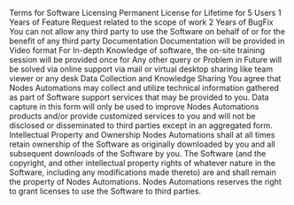 Terms for Software Licensing
Permanent License for Lifetime for 5 Users
1 Years of Feature Request related to the scope of work
2 Years of BugFix
You can not allow any third party to use the Software on behalf of or for the benefit of any third party
Documentation
Documentation will be provided in Video format 
For In-depth Knowledge of software, the on-site training session will be provided once
for Any other query or Problem in Future will be solved via online support via mail or  virtual desktop sharing like team viewer or any desk
Data Collection and Knowledge Sharing
You agree that Nodes Automations may collect and utilize technical information gathered as part of Software support services that may be provided to you.
Data capture in this form will only be used to improve Nodes Automations products and/or provide customized services to you and will not be disclosed or disseminated to third parties except in an aggregated form.
Intellectual Property and Ownership
Nodes Automations shall at all times retain ownership of the Software as originally downloaded by you and all subsequent downloads of the Software by you. 
The Software (and the copyright, and other intellectual property rights of whatever nature in the Software, including any modifications made thereto) are and shall remain the property of Nodes Automations.
Nodes Automations reserves the right to grant licenses to use the Software to third parties.